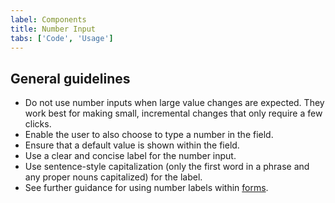 ```yaml
---
label: Components
title: Number Input
tabs: ['Code', 'Usage']
---
```


## General guidelines

- Do not use number inputs when large value changes are expected. They work best for making small, incremental changes that only require a few clicks.
- Enable the user to also choose to type a number in the field.
- Ensure that a default value is shown within the field.
- Use a clear and concise label for the number input.
- Use sentence-style capitalization (only the first word in a phrase and any proper nouns capitalized) for the label.
- See further guidance for using number labels within [forms](/components/form/usage).
